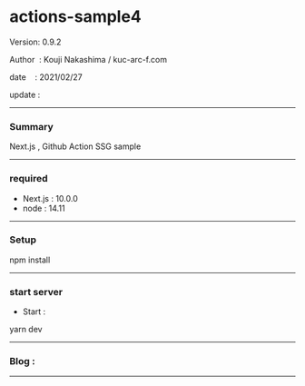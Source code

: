 # actions-sample4

 Version: 0.9.2

 Author  : Kouji Nakashima / kuc-arc-f.com

 date    : 2021/02/27

 update  :

***
### Summary

Next.js , Github Action SSG sample

***
### required
* Next.js : 10.0.0
* node : 14.11

***
### Setup

npm install

***
### start server
* Start :

yarn dev

***
### Blog : 

***

